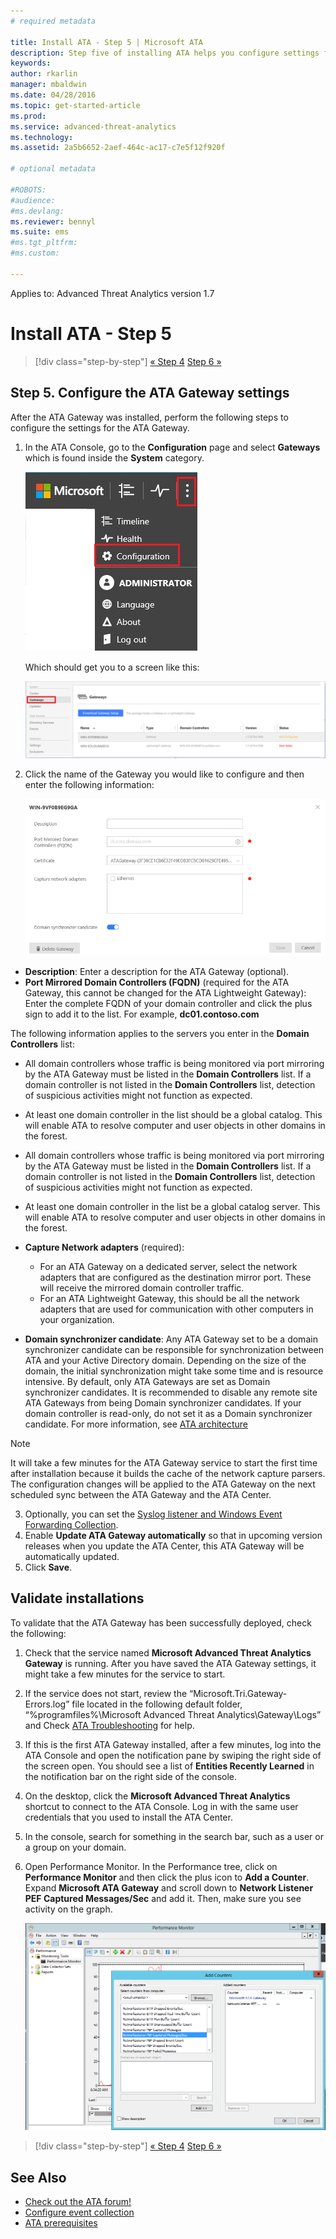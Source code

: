 ```yaml
---
# required metadata

title: Install ATA - Step 5 | Microsoft ATA
description: Step five of installing ATA helps you configure settings for your ATA Gateway.
keywords:
author: rkarlin
manager: mbaldwin
ms.date: 04/28/2016
ms.topic: get-started-article
ms.prod:
ms.service: advanced-threat-analytics
ms.technology:
ms.assetid: 2a5b6652-2aef-464c-ac17-c7e5f12f920f

# optional metadata

#ROBOTS:
#audience:
#ms.devlang:
ms.reviewer: bennyl
ms.suite: ems
#ms.tgt_pltfrm:
#ms.custom:

---
```


Applies to: Advanced Threat Analytics version 1.7



# Install ATA - Step 5

>[!div class="step-by-step"]
[« Step 4](install-ata-step4.md)
[Step 6 »](install-ata-step6.md)


## Step 5. Configure the ATA Gateway settings
After the ATA Gateway was installed, perform the following steps to configure the settings for the ATA Gateway.

1.  In the ATA Console, go to the **Configuration** page and select **Gateways** which is found inside the **System** category.
   
    ![ATA configuration settings](media/ATA-config-icon.JPG)
    
    Which should get you to a screen like this:

    ![Configure gateway settings image](media/ATA-Gateways-config-1.png)


2.  Click the name of the Gateway you would like to configure and then enter the following information:

    ![Configure gateway settings image](media/ATA-Gateways-config-2.png)

  - **Description**: Enter a description for the ATA Gateway (optional).
  - **Port Mirrored Domain Controllers (FQDN)** (required for the ATA Gateway, this cannot be changed for the ATA Lightweight Gateway): Enter the complete FQDN of your domain controller and click the plus sign to add it to the list. For example,  **dc01.contoso.com**

The following information applies to the servers you enter in the **Domain Controllers** list:
- All domain controllers whose traffic is being monitored via port mirroring by the ATA Gateway must be listed in the **Domain Controllers** list. If a domain controller is not listed in the **Domain Controllers** list, detection of suspicious activities might not function as expected.
 - At least one domain controller in the list should be a global catalog. This will enable ATA to resolve computer and user objects in other domains in the forest.

- All domain controllers whose traffic is being monitored via port mirroring by the ATA Gateway must be listed in the **Domain Controllers** list. If a domain controller is not listed in the **Domain Controllers** list, detection of suspicious activities might not function as expected.
- At least one domain controller in the list be a global catalog server. This will enable ATA to resolve computer and user objects in other domains in the forest.
- **Capture Network adapters** (required):
  - For an ATA Gateway on a dedicated server, select the network adapters that are configured as the destination mirror port. These will receive the mirrored domain controller traffic.
  - For an ATA Lightweight Gateway, this should be all the network adapters that are used for communication with other computers in your organization.


 - **Domain synchronizer candidate**: Any ATA Gateway set to be a domain synchronizer candidate can be responsible for synchronization between ATA and your Active Directory domain. Depending on the size of the domain, the initial synchronization might take some time and is resource intensive. By default, only ATA Gateways are set as Domain synchronizer candidates.
   It is recommended to disable any remote site ATA Gateways from being Domain synchronizer candidates.
   If your domain controller is read-only, do not set it as a Domain synchronizer candidate. For more information, see [ATA architecture](/advanced-threat-analytics/plan-design/ata-architecture#ata-lightweight-gateway-features)

> [!NOTE] 
> It will take a few minutes for the ATA Gateway service to start the first time after installation because it builds the cache of the network capture parsers.
> The configuration changes will be applied to the ATA Gateway on the next scheduled sync between the ATA Gateway and the ATA Center.



	

3. Optionally, you can set the [Syslog listener and Windows Event Forwarding Collection](configure-event-collection.md). 
4. Enable **Update ATA Gateway automatically** so that in upcoming version releases when you update the ATA Center, this ATA Gateway will be automatically updated.
3. Click **Save**.


## Validate installations
To validate that the ATA Gateway has been successfully deployed, check the following:

1.  Check that the service named **Microsoft Advanced Threat Analytics Gateway** is running. After you have saved the ATA Gateway settings, it might take a few minutes for the service to start.

2.  If the service does not start, review the “Microsoft.Tri.Gateway-Errors.log” file located in the following default folder, “%programfiles%\Microsoft Advanced Threat Analytics\Gateway\Logs” and Check [ATA Troubleshooting](/advanced-threat-analytics/troubleshoot/troubleshooting-ata-known-errors) for help.

3.  If this is the first ATA Gateway installed, after a few minutes, log into the ATA Console and open the notification pane by swiping the right side of the screen open. You should see a list of **Entities Recently Learned** in the notification bar on the right side of the console.

4.  On the desktop, click the **Microsoft Advanced Threat Analytics** shortcut to connect to the ATA Console. Log in with the same user credentials that you used to install the ATA Center.
5.  In the console, search for something in the search bar, such as a user or a group on your domain.
6.  Open Performance Monitor. In the Performance tree, click on **Performance Monitor** and then click the plus icon to **Add a Counter**. Expand **Microsoft ATA Gateway** and scroll down to **Network Listener PEF Captured Messages/Sec** and add it. Then, make sure you see activity on the graph.

    ![Add performance counters image](media/ATA-performance-monitoring-add-counters.png)


>[!div class="step-by-step"]
[« Step 4](install-ata-step4.md)
[Step 6 »](install-ata-step6.md)

## See Also

- [Check out the ATA forum!](https://social.technet.microsoft.com/Forums/security/home?forum=mata)
- [Configure event collection](configure-event-collection.md)
- [ATA prerequisites](/advanced-threat-analytics/plan-design/ata-prerequisites)

